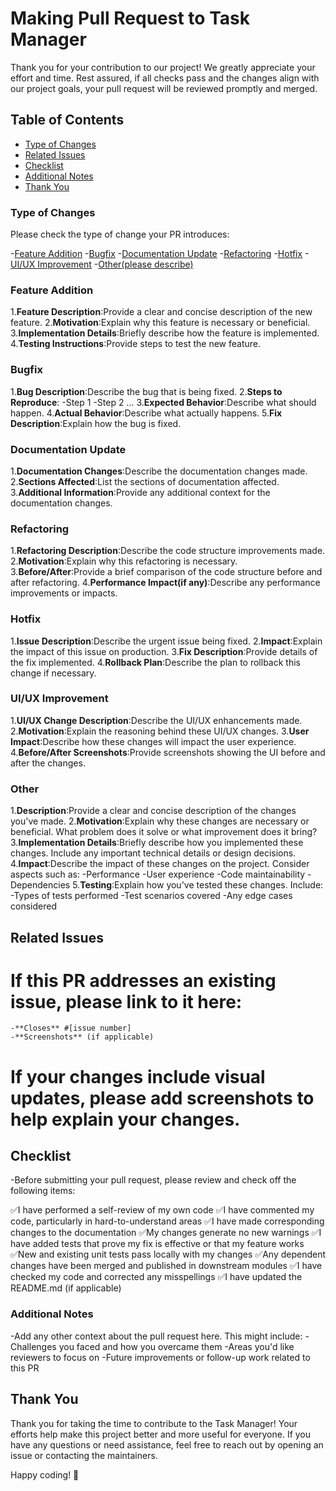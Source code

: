 # Making Pull Request to Task Manager

Thank you for your contribution to our project! We greatly appreciate your effort and time. Rest assured, if all checks pass and the changes align with our project goals, your pull request will be reviewed promptly and merged.

## Table of Contents

- [Type of Changes](#type-of-changes)
- [Related Issues](#related-issues)
- [Checklist](#checklist)
- [Additional Notes](#additional-notes)
- [Thank You](#thank-you)

### Type of Changes
Please check the type of change your PR introduces:

-[Feature Addition](#feature-addition)
-[Bugfix](#bugfix)
-[Documentation Update](#documentation-update)
-[Refactoring](#refactoring)
-[Hotfix](#hotfix)
-[UI/UX Improvement](#uiux-improvement)
-[Other(please describe)](#other)


### Feature Addition
1.**Feature Description**:Provide a clear and concise description of the new feature.
2.**Motivation**:Explain why this feature is necessary or beneficial.
3.**Implementation Details**:Briefly describe how the feature is implemented.
4.**Testing Instructions**:Provide steps to test the new feature.

### Bugfix
1.**Bug Description**:Describe the bug that is being fixed.
2.**Steps to Reproduce**:
    -Step 1
    -Step 2
    ...
3.**Expected Behavior**:Describe what should happen.
4.**Actual Behavior**:Describe what actually happens.
5.**Fix Description**:Explain how the bug is fixed.

### Documentation Update
1.**Documentation Changes**:Describe the documentation changes made.
2.**Sections Affected**:List the sections of documentation affected.
3.**Additional Information**:Provide any additional context for the documentation changes.

### Refactoring
1.**Refactoring Description**:Describe the code structure improvements made.
2.**Motivation**:Explain why this refactoring is necessary.
3.**Before/After**:Provide a brief comparison of the code structure before and after         refactoring.
4.**Performance Impact(if any)**:Describe any performance improvements or impacts.

### Hotfix
1.**Issue Description**:Describe the urgent issue being fixed.
2.**Impact**:Explain the impact of this issue on production.
3.**Fix Description**:Provide details of the fix implemented.
4.**Rollback Plan**:Describe the plan to rollback this change if necessary.

### UI/UX Improvement
1.**UI/UX Change Description**:Describe the UI/UX enhancements made.
2.**Motivation**:Explain the reasoning behind these UI/UX changes.
3.**User Impact**:Describe how these changes will impact the user experience.
4.**Before/After Screenshots**:Provide screenshots showing the UI before and after the changes.

### Other
1.**Description**:Provide a clear and concise description of the changes you've made.
2.**Motivation**:Explain why these changes are necessary or beneficial. What problem does it solve or what improvement does it bring?
3.**Implementation Details**:Briefly describe how you implemented these changes. Include any important technical details or design decisions.
4.**Impact**:Describe the impact of these changes on the project. Consider aspects such as:
    -Performance
    -User experience
    -Code maintainability
    -Dependencies
5.**Testing**:Explain how you've tested these changes. Include:
    -Types of tests performed
    -Test scenarios covered
    -Any edge cases considered

## Related Issues
# If this PR addresses an existing issue, please link to it here:
    -**Closes** #[issue number]
    -**Screenshots** (if applicable)
# If your changes include visual updates, please add screenshots to help explain your changes.

## Checklist
-Before submitting your pull request, please review and check off the following items:

 ✅I have performed a self-review of my own code
 ✅I have commented my code, particularly in hard-to-understand areas
 ✅I have made corresponding changes to the documentation
 ✅My changes generate no new warnings
 ✅I have added tests that prove my fix is effective or that my feature works
 ✅New and existing unit tests pass locally with my changes
 ✅Any dependent changes have been merged and published in downstream modules
 ✅I have checked my code and corrected any misspellings
 ✅I have updated the README.md (if applicable)

### Additional Notes
 -Add any other context about the pull request here. This might include:
    -Challenges you faced and how you overcame them
    -Areas you'd like reviewers to focus on
    -Future improvements or follow-up work related to this PR

## Thank You

Thank you for taking the time to contribute to the Task Manager! Your efforts help make this project better and more useful for everyone. If you have any questions or need assistance, feel free to reach out by opening an issue or contacting the maintainers.

Happy coding! 🚀

